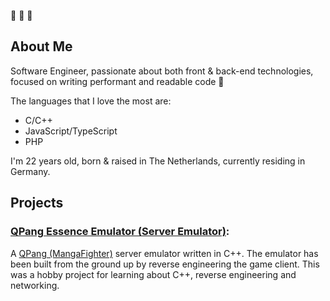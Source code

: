 👋 👋 👋

## About Me

Software Engineer, passionate about both front & back-end technologies, focused on writing performant and readable code 💪

The languages that I love the most are:
  - C/C++
  - JavaScript/TypeScript
  - PHP

I'm 22 years old, born & raised in The Netherlands, currently residing in Germany.

## Projects

### [QPang Essence Emulator (Server Emulator)](https://github.com/Deluze/qpang-essence-emulator):
A [QPang (MangaFighter)](https://en.wikipedia.org/wiki/Manga_Fighter) server emulator written in C++. The emulator has been built from the ground up by reverse engineering the game client. This was a hobby project for learning about C++, reverse engineering and networking.
